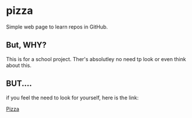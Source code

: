 # pizza
Simple web page to learn repos in GitHub.

## But, WHY?

This is for a school project. Ther's absolutley no need tp look or even think about this.

## BUT....

if you feel the need to look for yourself, here is the link:

[Pizza](https://lawgamble.github.io/pizza/)
